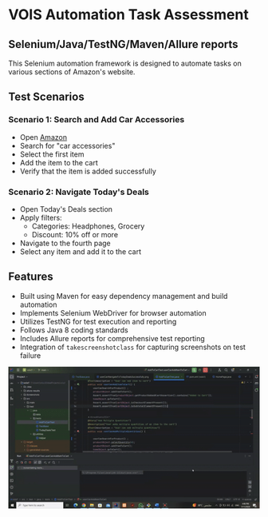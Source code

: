 # VOIS Automation Task Assessment

## Selenium/Java/TestNG/Maven/Allure reports

This Selenium automation framework is designed to automate tasks on various sections of Amazon's website.

## Test Scenarios

### Scenario 1: Search and Add Car Accessories

- Open [Amazon](https://www.amazon.com/)
- Search for "car accessories"
- Select the first item
- Add the item to the cart
- Verify that the item is added successfully

### Scenario 2: Navigate Today's Deals

- Open Today's Deals section
- Apply filters:
  - Categories: Headphones, Grocery
  - Discount: 10% off or more
- Navigate to the fourth page
- Select any item and add it to the cart

## Features

- Built using Maven for easy dependency management and build automation
- Implements Selenium WebDriver for browser automation
- Utilizes TestNG for test execution and reporting
- Follows Java 8 coding standards
- Includes Allure reports for comprehensive test reporting
- Integration of `takescreenshotclass` for capturing screenshots on test failure

![Output GIF](Output.gif)
